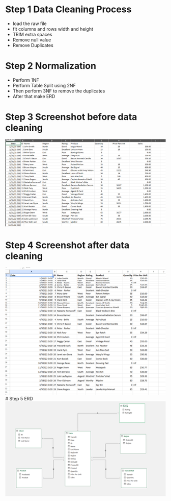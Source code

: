 # Step 1 Data Cleaning Process 

- load the raw file
- fit columns and rows width and height
- TRIM extra spaces
- Remove null value
- Remove Duplicates

# Step 2 Normalization 

- Perform 1NF
- Perform Table Split using 2NF
- Then perform 3NF to remove the duplicates
- After that make ERD

# Step 3 Screenshot before data cleaning 
<img src="images/Clean Data.png" alt="alt text" width="600">

# Step 4 Screenshot after data cleaning
<img src="images/Raw Data.png" alt="alt text" width="600">
# Step 5 ERD
<img src="images/ERD.png" alt="alt text" width="600">
